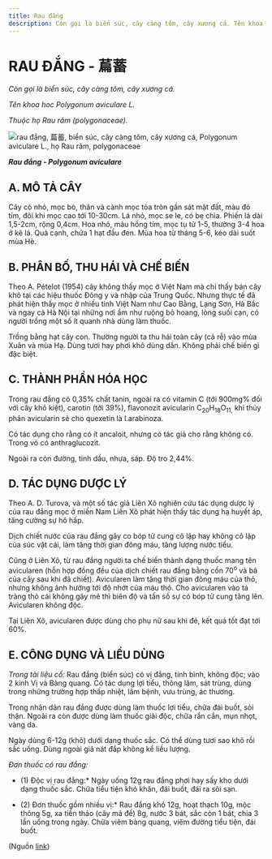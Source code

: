 ```yaml
---
title: Rau đắng
description: Còn gọi là biển súc, cây càng tôm, cây xương cá. Tên khoa hoc Polygonum aviculare L. Thuộc họ Rau răm (polygonaceae).
---
```

# RAU ĐẮNG - 萹蓄

*Còn gọi là biển súc, cây càng tôm, cây xương cá.*

*Tên khoa hoc Polygonum aviculare L.*

*Thuộc họ Rau răm (polygonaceae).*

![rau đắng, 萹蓄, biển súc, cây càng tôm, cây xương cá, Polygonum aviculare L., họ Rau răm, polygonaceae](/imgs/do-tat-loi/ctvvtvn/rau-dang.jpg)

***Rau đắng - Polygonum aviculare***

## A. MÔ TẢ CÂY

Cây cỏ nhỏ, mọc bò, thân và cành mọc tỏa tròn gần sát mặt đất, màu đỏ tím, đôi khi mọc cao tới 10-30cm. Lá nhỏ, mọc se le, có bẹ chìa. Phiến lá dài 1,5-2cm, rộng 0,4cm. Hoa nhỏ, màu hồng tím, mọc tụ từ 1-5, thường 3-4 hoa ở kẽ lá. Quả cạnh, chứa 1 hạt đầu đen. Mùa hoa từ tháng 5-6, kéo dài suốt mùa Hè.

## B. PHÂN BỐ, THU HÁI VÀ CHẾ BIẾN

Theo A. Pételot (1954) cây không thấy mọc ở Việt Nam mà chỉ thấy bán cây khô tại các hiệu thuốc Đông y và nhập của Trung Quốc. Nhưng thực tế đã phát hiện thấy mọc ở nhiều tỉnh Việt Nam như Cao Bằng, Lạng Sơn, Hà Bắc và ngay cả Hà Nội tại những nơi ẩm như ruộng bỏ hoang, lòng suối cạn, có người trồng một số ít quanh nhà dùng làm thuốc.

Trồng bằng hạt cây con. Thường người ta thu hái toàn cây (cả rễ) vào mùa Xuân và mùa Hạ. Dùng tươi hay phơi khô dùng dần. Không phải chế biến gì đặc biệt.

## C. THÀNH PHẦN HÓA HỌC

Trong rau đắng có 0,35% chất tanin, ngoài ra có vitamin C (tới 900mg% đối với cây khô kiệt), carotin (tới 39%), flavonozit avicularin C<sub>20</sub>H<sub>18</sub>O<sub>11,</sub> khi thủy phân avicularin sẽ cho quexetin là I.arabinoza.

Có tác dụng cho rằng có ít ancaloit, nhưng có tác giả cho rằng không có. Trong vỏ có anthraglucozit.

Ngoài ra còn đường, tinh dầu, nhựa, sáp. Độ tro 2,44%.

## D. TÁC DỤNG DƯỢC LÝ

Theo A. D. Turova, và một số tác giả Liên Xô nghiên cứu tác dụng dược lý của rau đắng mọc ở miền Nam Liên Xô phát hiện thấy tác dụng hạ huyết áp, tăng cường sự hô hấp.

Dịch chiết nước của rau đắng gây co bóp tử cung cô lập hay không cô lập của súc vật cái, làm tăng thời gian đông máu, tăng lượng nước tiểu.

Cũng ở Liên Xô, từ rau đắng người ta chế biến thành dạng thuốc mang tên avicularen (hỗn hợp đồng đều của dịch chiết rau đắng bằng cồn 70<sup>o</sup> và bã của cây sau khi đã chiết). Avicularen làm tăng thời gian đông máu của thỏ, nhưng không ảnh hưởng tới độ nhớt của máu thỏ. Cho avicularen vào tá tràng thỏ cái không gây mê thì biên độ và tần số sự có bóp tử cung tăng lên. Avicularen không độc.

Tại Liên Xô, avicularen được dùng cho phụ nữ sau khi đẻ, kết quả tốt đạt tới 60%.

## E. CÔNG DỤNG VÀ LIỀU DÙNG

*Trong tài liệu cổ:* Rau đắng (biển súc) có vị đắng, tính bình, không độc; vào 2 kinh Vị và Bàng quang. Có tác dụng lợi tiểu, thông lâm, sát trùng, dùng trong những trường hợp thấp nhiệt, lâm bệnh, vưu trùng, ác thương.

Trong nhân dân rau đắng được dùng làm thuốc lợi tiểu, chữa đái buốt, sỏi thận. Ngoài ra còn được dùng làm thuốc giải độc, chữa rắn cắn, mụn nhọt, vàng da.

Ngày dùng 6-12g (khô) dưới dạng thuốc sắc. Có thể dùng tươi sao khô rồi sắc uống. Dùng ngoài giã nát đắp không kể liều lượng.

*Đơn thuốc có rau đắng:*

* (1) Độc vị rau đắng:* Ngày uống 12g rau đắng phơi hay sấy kho dưới dạng thuốc sắc. Chữa tiểu tiện khó khăn, đái buốt, đái ra sỏi sạn.

* (2) Đơn thuốc gồm nhiều vị:* Rau đắng khô 12g, hoạt thạch 10g, mộc thông 5g, xa tiền thảo (cây mã đề) 8g, nước 3 bát, sắc còn 1 bát, chia 3 lần uống trong ngày. Chữa viêm bàng quang, viêm đường tiểu tiện, đái buốt.

(Nguồn <a href="http://www.thuocvuonnha.com/nhung-cay-thuoc-va-vi-thuoc-viet-nam/ket-qua-tra-cuu/rau-dang" target="_blank">link</a>)
